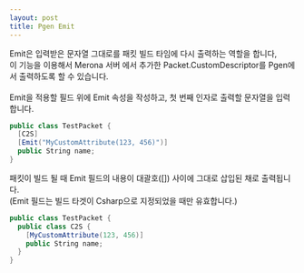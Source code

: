 ```yaml
---
layout: post
title: Pgen Emit
---
```


Emit은 입력받은 문자열 그대로를 패킷 빌드 타임에 다시 출력하는 역할을 합니다,<br>
이 기능을 이용해서 Merona 서버 에서 추가한 Packet.CustomDescriptor를 Pgen에서 출력하도록 할 수 있습니다.
<br><br>
Emit을 적용할 필드 위에 Emit 속성을 작성하고, 첫 번째 인자로 출력할 문자열을 입력합니다.
```c#
public class TestPacket {
  [C2S]
  [Emit("MyCustomAttribute(123, 456)")]
  public String name;
}
```
패킷이 빌드 될 때 Emit 필드의 내용이 대괄호([]) 사이에 그대로 삽입된 채로 출력됩니다.<br>
(Emit 필드는 빌드 타겟이 Csharp으로 지정되었을 때만 유효합니다.)
```c#
public class TestPacket {
  public class C2S {
    [MyCustomAttribute(123, 456)]
    public String name;
  }
}
```
